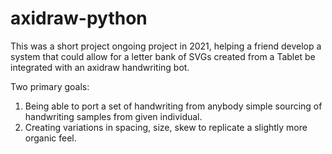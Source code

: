 # axidraw-python

This was a short project ongoing project in 2021, helping a friend develop a system that could allow for a letter bank of SVGs
created from a Tablet be integrated with an axidraw handwriting bot. 

Two primary goals: 
1. Being able to port a set of handwriting from anybody simple sourcing of handwriting samples from given individual. 
2. Creating variations in spacing, size, skew to replicate a slightly more organic feel. 
